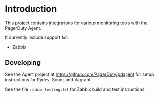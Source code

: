 # Introduction

This project contains integrations for various monitoring tools with the PagerDuty
Agent.

It currently include support for:

- Zabbix


## Developing

See the Agent project at https://github.com/PagerDuty/pdagent for setup
instructions for Pydev, Scons and Vagrant.

See the file `zabbix-testing.txt` for Zabbix build and test instructions.


